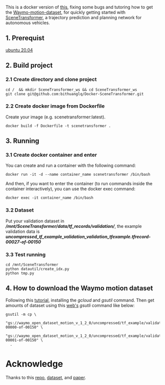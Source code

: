 This is a docker version of [this](https://github.com/Chen-Albert-FENG/SceneTransformer), fixing some bugs and tutoring how to get the [Waymo-motion-dataset](https://console.cloud.google.com/storage/browser/waymo_open_dataset_motion_v_1_2_0;tab=objects?prefix=&forceOnObjectsSortingFiltering=false), for quickly getting started with [SceneTransformer](https://openreview.net/pdf?id=Wm3EA5OlHsG), a trajectory prediction and planning network for autonomous vehicles.

## 1. Prerequist
[ubuntu 20.04](https://releases.ubuntu.com/20.04/)

## 2. Build project
### 2.1 Create directory and clone project
```
cd /  && mkdir SceneTransformer_ws && cd SceneTransformer_ws
git clone git@github.com:bithuanglq/Docker-SceneTransformer.git
```

### 2.2 Create docker image from Dockerfile
Create your image (e.g. scenetransformer:latest).
```
docker build -f Dockerfile -t scenetransformer .
```

## 3. Running
### 3.1 Create docker container and enter 
You can create and run a container with the following command:
```
docker run -it -d --name container_name scenetransformer /bin/bash
```

And then, if you want to enter the container (to run commands inside the container interactively), you can use the docker exec command:
```
docker exec -it container_name /bin/bash
```

### 3.2 Dataset
Put your validation dataset in ___/mnt/SceneTransformer/data/tf_records/validation/___, the example validation data is ___uncompressed_tf_example_validation_validation_tfexample.tfrecord-00027-of-00150___


### 3.3 Test running
```
cd /mnt/SceneTransformer 
python datautil/create_idx.py
python tmp.py
```


## 4. How to download the Waymo motion dataset
Following this [tutorial](https://cloud.google.com/storage/docs/gsutil_install?hl=zh-cn), installing the _gcloud_  and _gsutil_ command.
Then get amounts of dataset using this [web's]() _gsutli_ command like below:
```
gsutil -m cp \
  "gs://waymo_open_dataset_motion_v_1_2_0/uncompressed/tf_example/validation/validation_tfexample.tfrecord-00000-of-00150" \
  "gs://waymo_open_dataset_motion_v_1_2_0/uncompressed/tf_example/validation/validation_tfexample.tfrecord-00001-of-00150" \
  .
```


# Acknowledge
Thanks to this [repo](https://github.com/Chen-Albert-FENG/SceneTransformer), [dataset](https://console.cloud.google.com/storage/browser/waymo_open_dataset_motion_v_1_2_0;tab=objects?prefix=&forceOnObjectsSortingFiltering=false), and [paper](https://openreview.net/pdf?id=Wm3EA5OlHsG).
